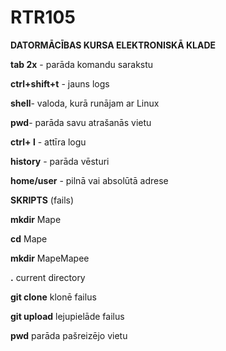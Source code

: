
# RTR105


**DATORMĀCĪBAS KURSA ELEKTRONISKĀ KLADE**


**tab 2x** - parāda komandu sarakstu


**ctrl+shift+t** - jauns logs


**shell**- valoda, kurā runājam ar Linux


**pwd**- parāda savu atrašanās vietu


**ctrl+ l** - attīra logu


**history** - parāda vēsturi


**home/user** - pilnā vai absolūtā adrese


**SKRIPTS** (fails)


**mkdir** Mape


**cd** Mape


**mkdir** MapeMapee


**.** current directory


**git clone** klonē failus


**git upload** lejupielāde failus


**pwd** parāda pašreizējo vietu





